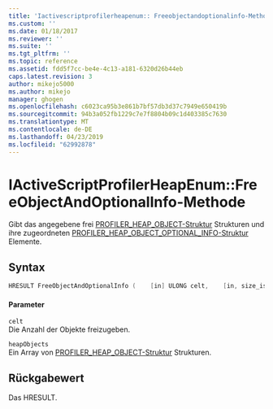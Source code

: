 ```yaml
---
title: 'Iactivescriptprofilerheapenum:: Freeobjectandoptionalinfo-Methode | Microsoft-Dokumentation'
ms.custom: ''
ms.date: 01/18/2017
ms.reviewer: ''
ms.suite: ''
ms.tgt_pltfrm: ''
ms.topic: reference
ms.assetid: fdd5f7cc-be4e-4c13-a181-6320d26b44eb
caps.latest.revision: 3
author: mikejo5000
ms.author: mikejo
manager: ghogen
ms.openlocfilehash: c6023ca95b3e861b7bf57db3d37c7949e650419b
ms.sourcegitcommit: 94b3a052fb1229c7e7f8804b09c1d403385c7630
ms.translationtype: MT
ms.contentlocale: de-DE
ms.lasthandoff: 04/23/2019
ms.locfileid: "62992878"
---
```

# <a name="iactivescriptprofilerheapenumfreeobjectandoptionalinfo-method"></a>IActiveScriptProfilerHeapEnum::FreeObjectAndOptionalInfo-Methode
Gibt das angegebene frei [PROFILER_HEAP_OBJECT-Struktur](../../winscript/reference/profiler-heap-object-structure.md) Strukturen und ihre zugeordneten [PROFILER_HEAP_OBJECT_OPTIONAL_INFO-Struktur](../../winscript/reference/profiler-heap-object-optional-info-structure.md) Elemente.  
  
## <a name="syntax"></a>Syntax  
  
```cpp
HRESULT FreeObjectAndOptionalInfo (    [in] ULONG celt,    [in, size_is(celt)] PROFILER_HEAP_OBJECT** heapObjects);  
```  
  
#### <a name="parameters"></a>Parameter  
 `celt`  
 Die Anzahl der Objekte freizugeben.  
  
 `heapObjects`  
 Ein Array von [PROFILER_HEAP_OBJECT-Struktur](../../winscript/reference/profiler-heap-object-structure.md) Strukturen.  
  
## <a name="return-value"></a>Rückgabewert  
 Das HRESULT.